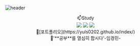 ![header](https://capsule-render.vercel.app/api?type=wave&color=auto&height=300&section=header&text=202206030%20&06030fontSize=90)<br>
<div align=center>
	📫Study<br>
<img src="https://img.shields.io/badge/c++-B2CCFF?style=flat&logo=c++&logoColor=white"/>
 <img src="https://img.shields.io/badge/php-D1B2FF?style=flat&logo=php&logoColor=white"/>
 <img src="https://img.shields.io/badge/typescript-B5B2FF?style=flat&logo=typescript&logoColor=white"/><br>
 🌱[포트폴리오](https://yuls0202.github.io/index/)<br>
👋'**공부**를 열심히 합시다'-임경민-
<div>
